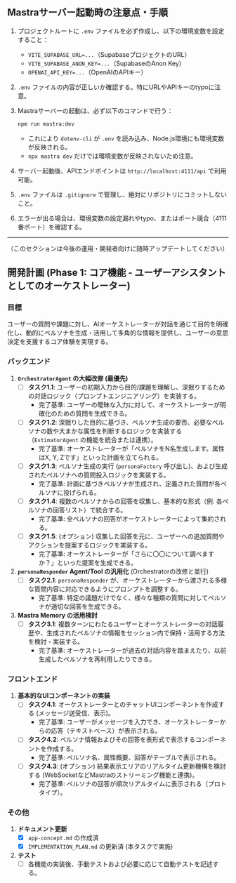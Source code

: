 ## Mastraサーバー起動時の注意点・手順

1. プロジェクトルートに `.env` ファイルを必ず作成し、以下の環境変数を設定すること：
   - `VITE_SUPABASE_URL=...`（SupabaseプロジェクトのURL）
   - `VITE_SUPABASE_ANON_KEY=...`（SupabaseのAnon Key）
   - `OPENAI_API_KEY=...`（OpenAIのAPIキー）

2. `.env` ファイルの内容が正しいか確認する。特にURLやAPIキーのtypoに注意。

3. Mastraサーバーの起動は、必ず以下のコマンドで行う：

   ```bash
   npm run mastra:dev
   ```
   - これにより `dotenv-cli` が `.env` を読み込み、Node.js環境にも環境変数が反映される。
   - `npx mastra dev` だけでは環境変数が反映されないため注意。

4. サーバー起動後、APIエンドポイントは `http://localhost:4111/api` で利用可能。

5. `.env` ファイルは `.gitignore` で管理し、絶対にリポジトリにコミットしないこと。

6. エラーが出る場合は、環境変数の設定漏れやtypo、またはポート競合（4111番ポート）を確認する。

---

（このセクションは今後の運用・開発者向けに随時アップデートしてください） 

## 開発計画 (Phase 1: コア機能 - ユーザーアシスタントとしてのオーケストレーター)

### 目標
ユーザーの質問や課題に対し、AIオーケストレーターが対話を通じて目的を明確化し、動的にペルソナを生成・活用して多角的な情報を提供し、ユーザーの意思決定を支援するコア体験を実現する。

### バックエンド

1.  **`OrchestratorAgent` の大幅改修 (最優先)**
    *   [ ] **タスク1.1**: ユーザーの初期入力から目的/課題を理解し、深掘りするための対話ロジック（プロンプトエンジニアリング）を実装する。
        *   完了基準: ユーザーの曖昧な入力に対して、オーケストレーターが明確化のための質問を生成できる。
    *   [ ] **タスク1.2**: 深掘りした目的に基づき、ペルソナ生成の要否、必要なペルソナの数や大まかな属性を判断するロジックを実装する（`EstimatorAgent` の機能を統合または連携）。
        *   完了基準: オーケストレーターが「ペルソナをN名生成します。属性はX, Y, Zです」といった計画を立てられる。
    *   [ ] **タスク1.3**: ペルソナ生成の実行 (`personaFactory` 呼び出し)、および生成されたペルソナへの質問投入ロジックを実装する。
        *   完了基準: 計画に基づきペルソナが生成され、定義された質問が各ペルソナに投げられる。
    *   [ ] **タスク1.4**: 複数のペルソナからの回答を収集し、基本的な形式（例: 各ペルソナの回答リスト）で統合する。
        *   完了基準: 全ペルソナの回答がオーケストレーターによって集約される。
    *   [ ] **タスク1.5**: (オプション) 収集した回答を元に、ユーザーへの追加質問やアクションを提案するロジックを実装する。
        *   完了基準: オーケストレーターが「さらに〇〇について調べますか？」といった提案を生成できる。

2.  **`personaResponder` Agent/Tool の汎用化** (Orchestratorの改修と並行)
    *   [ ] **タスク2.1**: `personaResponder` が、オーケストレーターから渡される多様な質問内容に対応できるようにプロンプトを調整する。
        *   完了基準: 特定の議題だけでなく、様々な種類の質問に対してペルソナが適切な回答を生成できる。

3.  **Mastra Memory の活用検討**
    *   [ ] **タスク3.1**: 複数ターンにわたるユーザーとオーケストレーターの対話履歴や、生成されたペルソナの情報をセッション内で保持・活用する方法を検討・実装する。
        *   完了基準: オーケストレーターが過去の対話内容を踏まえたり、以前生成したペルソナを再利用したりできる。

### フロントエンド

1.  **基本的なUIコンポーネントの実装**
    *   [ ] **タスク4.1**: オーケストレーターとのチャットUIコンポーネントを作成する (メッセージ送受信、表示)。
        *   完了基準: ユーザーがメッセージを入力でき、オーケストレーターからの応答（テキストベース）が表示される。
    *   [ ] **タスク4.2**: ペルソナ情報およびその回答を表形式で表示するコンポーネントを作成する。
        *   完了基準: ペルソナ名、属性概要、回答がテーブルで表示される。
    *   [ ] **タスク4.3**: (オプション) 結果表示エリアのリアルタイム更新機構を検討する (WebSocketなどMastraのストリーミング機能と連携)。
        *   完了基準: ペルソナの回答が順次リアルタイムに表示される（プロトタイプ）。

### その他

1.  **ドキュメント更新**
    *   [x] `app-concept.md` の作成済
    *   [x] `IMPLEMENTATION_PLAN.md` の更新済 (本タスクで実施)
2.  **テスト**
    *   [ ] 各機能の実装後、手動テストおよび必要に応じて自動テストを記述する。 